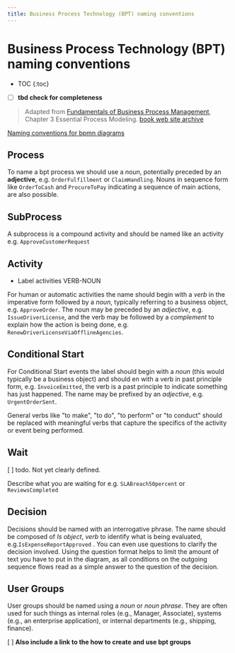 ```yaml
---
title: Business Process Technology (BPT) naming conventions
---
```


# Business Process Technology (BPT) naming conventions

* TOC
{:toc}

* [ ] **tbd check for completeness**

> Adapted from [Fundamentals of Business Process Management](http:/fundamentals-of-bpm.org), Chapter 3 Essential Process Modeling. [book web site archive](https://web.archive.org/web/20220308011419/http://fundamentals-of-bpm.org/)

[Naming conventions for bpmn diagrams](https://www.trisotech.com/naming-conventions-for-bpmn-diagrams/)

## Process

To name a bpt process we should use a _noun_, potentially preceded by an **adjective**, e.g. `OrderFulfillment` or `ClaimHandling`.
Nouns in sequence form like `OrderToCash` and `ProcureToPay` indicating a sequence of main actions, are also possible.

## SubProcess

A subprocess is a compound activity and should be named like an activity e.g. `ApproveCustomerRequest`

## Activity

* Label activities VERB-NOUN

For human or automatic activities the name should begin with a _verb_ in the imperative form followed by a _noun_, typically referring to a business object, e.g. `ApproveOrder`.
The noun may be preceded by an _adjective_, e.g. `IssueDriverLicense`, and the verb may be followed by a _complement_ to explain how the action is being done, e.g. `RenewDriverLicenseViaOfflineAgencies`.

## Conditional Start

For Conditional Start events the label should begin with a _noun_ (this would typically be a business object) and should en with a verb in past principle form, e.g. `InvoiceEmitted`, the verb is a past principle to indicate something has just happened. The name may be prefixed by an _adjective_, e.g. `UrgentOrderSent`.

General verbs like "to make", "to do", "to perform" or "to conduct" should be replaced with meaningful verbs that capture the specifics of the activity or event being performed.

## Wait

[ ] todo. Not yet clearly defined.

Describe what you are waiting for e.g. `SLABreach50percent` or `ReviewsCompleted`

## Decision

Decisions should be named with an interrogative phrase. The name should be composed of _Is_ _object_, _verb_ to identify what is being evaluated, e.g.`IsExpenseReportApproved` . You can even use questions to clarify the decision involved. Using the question format helps to limit the amount of text you have to put in the diagram, as all conditions on the outgoing sequence flows read as a simple answer to the question of the decision.

## User Groups

User groups should be named using a _noun_ or _noun phrase_. They are often used for such things as internal roles (e.g., Manager, Associate), systems (e.g., an enterprise application), or internal departments (e.g., shipping, finance).

[ ] **Also include a link to the how to create and use bpt groups**
